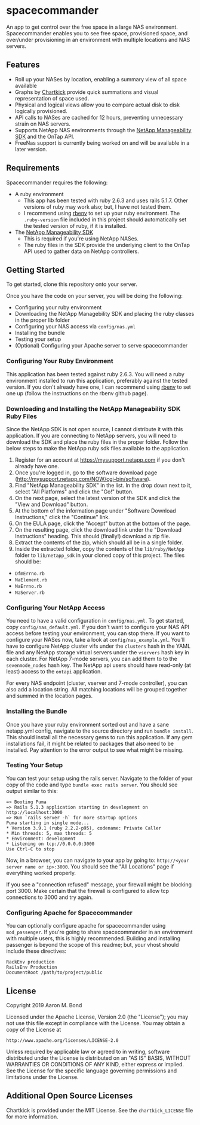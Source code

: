 # spacecommander

An app to get control over the free space in a large NAS environment. 
Spacecommander enables you to see free space, provisioned space, and 
over/under provisioning in an environment with multiple locations and 
NAS servers.

## Features

* Roll up your NASes by location, enabling a summary view of all space available
* Graphs by [Chartkick](https://www.chartkick.com/) provide quick summations and visual representation of space used.
* Physical and logical views allow you to compare actual disk to disk logically provisioned.
* API calls to NASes are cached for 12 hours, preventing unnecessary strain on NAS servers.
* Supports NetApp NAS environments through the [NetApp Manageability SDK](https://community.netapp.com/t5/Software-Development-Kit-SDK-and-API-Discussions/NetApp-Manageability-NM-SDK-5-4-Introduction-and-Download-Information/td-p/108181) and the OnTap API.
* FreeNas support is currently being worked on and will be available in a later version.

## Requirements

Spacecommander requires the following:

* A ruby environment
  - This app has been tested with ruby 2.6.3 and uses rails 5.1.7.  Other versions of ruby may work also; but, I have not tested them.
  - I recommend using [rbenv](https://github.com/rbenv/rbenv) to set up your ruby environment.  The `.ruby-version` file included in this project should automatically set the tested version of ruby, if it is installed.
* The [NetApp Manageability SDK](https://community.netapp.com/t5/Software-Development-Kit-SDK-and-API-Discussions/NetApp-Manageability-NM-SDK-5-4-Introduction-and-Download-Information/td-p/108181)
  - This is required if you're using NetApp NASes.
  - The ruby files in the SDK provide the underlying client to the OnTap API used to gather data on NetApp controllers.

## Getting Started

To get started, clone this repository onto your server. 

Once you have the code on your server, you will be doing the following:

* Configuring your ruby environment
* Downloading the NetApp Managebility SDK and placing the ruby classes in the proper lib folder
* Configuring your NAS access via `config/nas.yml`
* Installing the bundle
* Testing your setup
* (Optional) Configuring your Apache server to serve spacecommander

### Configuring Your Ruby Environment

This application has been tested against ruby 2.6.3.  You will need a ruby
environment installed to run this application, preferably against the tested 
version.  If you don't already have one, I can recommend using [rbenv](https://github.com/rbenv/rbenv)
to set one up (follow the instructions on the rbenv github page).

### Downloading and Installing the NetApp Manageability SDK Ruby Files

Since the NetApp SDK is not open source, I cannot distribute it with this application.
If you are connecting to NetApp servers, you will need to download the SDK and
place the ruby files in the proper folder.  Follow the below steps to make the NetApp
ruby sdk files available to the application.

1. Register for an account at https://mysupport.netapp.com if you don't already have one.
1. Once you're logged in, go to the software download page (http://mysupport.netapp.com/NOW/cgi-bin/software).
1. Find "NetApp Manageability SDK" in the list.  In the drop down next to it, select "All Platforms" and click the "Go!" button.
1. On the next page, select the latest version of the SDK and click the "View and Download" button.
1. At the bottom of the information page under "Software Download Instructions," click the "Continue" link.
1. On the EULA page, click the "Accept" button at the bottom of the page.
1. On the resulting page, click the download link under the "Download Instructions" heading. This should (finally!) download a zip file.
1. Extract the contents of the zip, which should all be in a single folder.
1. Inside the extracted folder, copy the contents of the `lib/ruby/NetApp` folder to `lib/netapp_sdk` in your cloned copy of this project.  The files should be:
  * `DfmErrno.rb`
  * `NaElement.rb`
  * `NaErrno.rb`
  * `NaServer.rb`

### Configuring Your NetApp Access

You need to have a valid configuration in `config/nas.yml`.  To get started,
copy `config/nas_default.yml`.  If you don't want to configure your NAS
API access before testing your environment, you can stop there.  If you want to
configure your NASes now, take a look at `config/nas_example.yml`.  You'll 
have to configure NetApp cluster vifs under the `clusters` hash in the YAML file and
any NetApp storage virtual servers under the `vservers` hash key in each cluster.  For
NetApp 7-mode servers, you can add them to to the `sevenmode_nodes` hash key.  The NetApp
api users should have read-only (at least) access to the `ontapi` application.

For every NAS endpoint (cluster, vserver and 7-mode controller), you can also add a location
string.  All matching locations will be grouped together and summed in the 
location pages.

### Installing the Bundle

Once you have your ruby environment sorted out and have a sane netapp.yml config, 
navigate to the source directory and run `bundle install`.  This should install 
all the necessary gems to run this application.  If any gem installations fail, 
it might be related to packages that also need to be installed.  Pay attention to 
the error output to see what might be missing.

### Testing Your Setup

You can test your setup using the rails server. Navigate to the folder of your 
copy of the code and type `bundle exec rails server`.  You should see output similar
to this:

```
=> Booting Puma
=> Rails 5.1.3 application starting in development on http://localhost:3000
=> Run `rails server -h` for more startup options
Puma starting in single mode...
* Version 3.9.1 (ruby 2.2.2-p95), codename: Private Caller
* Min threads: 5, max threads: 5
* Environment: development
* Listening on tcp://0.0.0.0:3000
Use Ctrl-C to stop
```

Now, in a browser, you can navigate to your app by going to:
`http://<your server name or ip>:3000`.  You should see the "All Locations" page
if everything worked properly.  

If you see a "connection refused" message, your firewall might be blocking port 3000.  Make certain that the firewall is configured to allow tcp connections to 3000 and try again.

### Configuring Apache for Spacecommander

You can optionally configure apache for spacecommander using `mod_passenger`.
If you're going to share spacecommander in an environment with multiple users,
this is highly recommended.  Building and installing passenger is beyond the 
scope of this readme; but, your vhost should include these directives:

```
RackEnv production
RailsEnv Production
DocumentRoot /path/to/project/public
```

## License

Copyright 2019 Aaron M. Bond

Licensed under the Apache License, Version 2.0 (the "License");
you may not use this file except in compliance with the License.
You may obtain a copy of the License at

    http://www.apache.org/licenses/LICENSE-2.0

Unless required by applicable law or agreed to in writing, software
distributed under the License is distributed on an "AS IS" BASIS,
WITHOUT WARRANTIES OR CONDITIONS OF ANY KIND, either express or implied.
See the License for the specific language governing permissions and
limitations under the License.

## Additional Open Source Licenses

Chartkick is provided under the MIT License.  See the `chartkick_LICENSE` file for more information.

